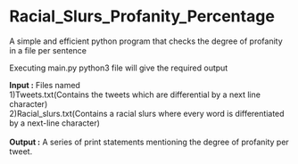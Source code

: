 # Racial_Slurs_Profanity_Percentage
 A simple and efficient python program that checks the degree of profanity in a file per sentence
 
 Executing main.py python3 file will give the required output

**Input :** Files named<br />
 1)Tweets.txt(Contains the tweets which are differential by a next line character)<br />
 2)Racial_slurs.txt(Contains a racial slurs where every word is differentiated by a next-line character)<br />
 <br />
**Output :** A series of print statements mentioning the degree of profanity per tweet. <br />
